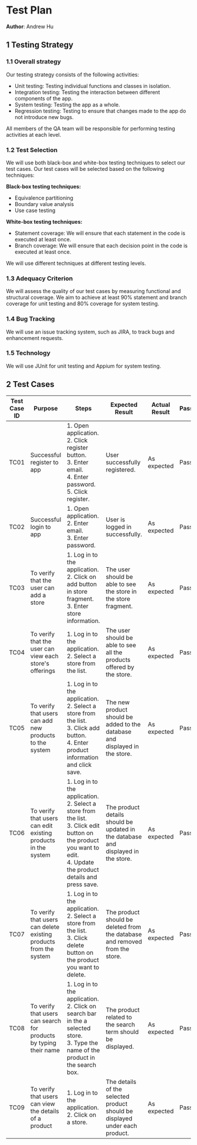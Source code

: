 # Test Plan

**Author**: Andrew Hu

## 1 Testing Strategy

### 1.1 Overall strategy

Our testing strategy consists of the following activities:

- Unit testing: Testing individual functions and classes in isolation.
- Integration testing: Testing the interaction between different components of the app.
- System testing: Testing the app as a whole.
- Regression testing: Testing to ensure that changes made to the app do not introduce new bugs.

All members of the QA team will be responsible for performing testing activities at each level.

### 1.2 Test Selection

We will use both black-box and white-box testing techniques to select our test cases. Our test cases will be selected based on the following techniques:

**Black-box testing techniques:**
- Equivalence partitioning
- Boundary value analysis
- Use case testing

**White-box testing techniques:**
- Statement coverage: We will ensure that each statement in the code is executed at least once.
- Branch coverage: We will ensure that each decision point in the code is executed at least once.

We will use different techniques at different testing levels.

### 1.3 Adequacy Criterion

We will assess the quality of our test cases by measuring functional and structural coverage. We aim to achieve at least 90% statement and branch coverage for unit testing and 80% coverage for system testing.

### 1.4 Bug Tracking

We will use an issue tracking system, such as JIRA, to track bugs and enhancement requests.

### 1.5 Technology

We will use JUnit for unit testing and Appium for system testing.

## 2 Test Cases

| Test Case ID | Purpose                                                      | Steps                                      | Expected Result                                                          | Actual Result | Pass/Fail | Additional Information |
|--------------|--------------------------------------------------------------|--------------------------------------------|--------------------------------------------------------------------------|---------------|-----------|------------------------|
| TC01 | Successful register to app | 1. Open application. <br> 2. Click register button. <br> 3. Enter email. <br> 4. Enter password. <br> 5. Click register.| User successfully registered. | As expected | Pass | Email used: abc123@gmail.com , Password used:abc123 |
| TC02 | Successful login to app | 1. Open application. <br> 2. Enter email. <br> 3. Enter password. | User is logged in successfully. | As expected | Pass | Used same info as above |
| TC03 | To verify that the user can add a store | 1. Log in to the application. <br> 2. Click on add button in store fragment. <br> 3. Enter store information. | The user should be able to see the store in the store fragment. | As expected | Pass | N/A |
| TC04 | To verify that the user can view each store's offerings | 1. Log in to the application. <br> 2. Select a store from the list. | The user should be able to see all the products offered by the store. | As expected | Pass | N/A |
| TC05 | To verify that users can add new products to the system | 1. Log in to the application. <br> 2. Select a store from the list. <br> 3. Click add button. <br> 4. Enter product information and click save. | The new product should be added to the database and displayed in the store. | As expected | Pass | N/A |
| TC06 | To verify that users can edit existing products in the system | 1. Log in to the application. <br> 2. Select a store from the list. <br> 3. Click edit button on the product you want to edit. <br> 4. Update the product details and press save. | The product details should be updated in the database and displayed in the store. | As expected | Pass | Has to back out of the store until you are in the stores fragment then when you go back into the store, it updates. |
| TC07 | To verify that users can delete existing products from the system | 1. Log in to the application. <br> 2. Select a store from the list. <br> 3. Click delete button on the product you want to delete. | The product should be deleted from the database and removed from the store. | As expected | Pass | N/A |
| TC08 | To verify that users can search for products by typing their name | 1. Log in to the application. <br> 2. Click on search bar in the a selected store. <br> 3. Type the name of the product in the search box. | The product related to the search term should be displayed. | As expected | Pass | N/A |
| TC09 | To verify that users can view the details of a product | 1. Log in to the application. <br> 2. Click on a store. | The details of the selected product should be displayed under each product. | As expected | Pass | N/A |
